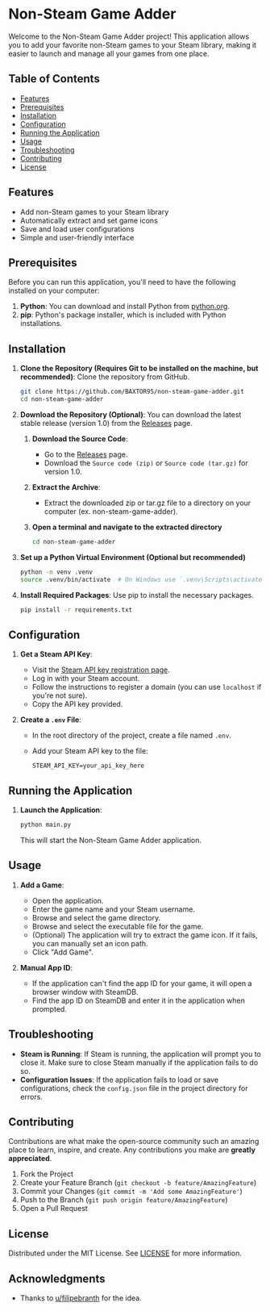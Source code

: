 # Non-Steam Game Adder

Welcome to the Non-Steam Game Adder project! This application allows you to add your favorite non-Steam games to your Steam library, making it easier to launch and manage all your games from one place.

## Table of Contents

- [Features](#features)
- [Prerequisites](#prerequisites)
- [Installation](#installation)
- [Configuration](#configuration)
- [Running the Application](#running-the-application)
- [Usage](#usage)
- [Troubleshooting](#troubleshooting)
- [Contributing](#contributing)
- [License](#license)

## Features

- Add non-Steam games to your Steam library
- Automatically extract and set game icons
- Save and load user configurations
- Simple and user-friendly interface

## Prerequisites

Before you can run this application, you'll need to have the following installed on your computer:

1. **Python**: You can download and install Python from [python.org](https://www.python.org/downloads/).
2. **pip**: Python's package installer, which is included with Python installations.

## Installation

1. **Clone the Repository (Requires Git to be installed on the machine, but recommended)**: Clone the repository from GitHub.

   ```sh
   git clone https://github.com/BAXTOR95/non-steam-game-adder.git
   cd non-steam-game-adder
   ```

2. **Download the Repository (Optional)**: You can download the latest stable release (version 1.0) from the [Releases](https://github.com/BAXTOR95/non-steam-game-adder/releases) page.

   1. **Download the Source Code**:

      - Go to the [Releases](https://github.com/BAXTOR95/non-steam-game-adder/releases) page.
      - Download the `Source code (zip)` or `Source code (tar.gz)` for version 1.0.

   2. **Extract the Archive**:

      - Extract the downloaded zip or tar.gz file to a directory on your computer (ex. non-steam-game-adder).

   3. **Open a terminal and navigate to the extracted directory**

      ```sh
      cd non-steam-game-adder
      ```

3. **Set up a Python Virtual Environment (Optional but recommended)**

   ```bash
   python -m venv .venv
   source .venv/bin/activate  # On Windows use `.venv\Scripts\activate`
   ```

4. **Install Required Packages**: Use pip to install the necessary packages.

   ```sh
   pip install -r requirements.txt
   ```

## Configuration

1. **Get a Steam API Key**:

   - Visit the [Steam API key registration page](https://steamcommunity.com/dev/apikey).
   - Log in with your Steam account.
   - Follow the instructions to register a domain (you can use `localhost` if you're not sure).
   - Copy the API key provided.

2. **Create a `.env` File**:

   - In the root directory of the project, create a file named `.env`.
   - Add your Steam API key to the file:

     ```plaintext
     STEAM_API_KEY=your_api_key_here
     ```

## Running the Application

1. **Launch the Application**:

   ```sh
   python main.py
   ```

   This will start the Non-Steam Game Adder application.

## Usage

1. **Add a Game**:

   - Open the application.
   - Enter the game name and your Steam username.
   - Browse and select the game directory.
   - Browse and select the executable file for the game.
   - (Optional) The application will try to extract the game icon. If it fails, you can manually set an icon path.
   - Click "Add Game".

2. **Manual App ID**:
   - If the application can't find the app ID for your game, it will open a browser window with SteamDB.
   - Find the app ID on SteamDB and enter it in the application when prompted.

## Troubleshooting

- **Steam is Running**: If Steam is running, the application will prompt you to close it. Make sure to close Steam manually if the application fails to do so.
- **Configuration Issues**: If the application fails to load or save configurations, check the `config.json` file in the project directory for errors.

## Contributing

Contributions are what make the open-source community such an amazing place to learn, inspire, and create. Any contributions you make are **greatly appreciated**.

1. Fork the Project
2. Create your Feature Branch (`git checkout -b feature/AmazingFeature`)
3. Commit your Changes (`git commit -m 'Add some AmazingFeature'`)
4. Push to the Branch (`git push origin feature/AmazingFeature`)
5. Open a Pull Request

## License

Distributed under the MIT License. See [LICENSE](LICENSE) for more information.

## Acknowledgments

- Thanks to [u/filipebranth](https://www.reddit.com/user/filipebranth/) for the idea.
